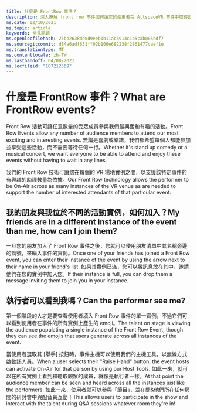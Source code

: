 ```yaml
---
title: 什麼是 FrontRow 事件？
description: 深入瞭解 front row 事件如何讓您的使用者在 AltspaceVR 事件中取得近和個人。
ms.date: 02/10/2021
ms.topic: article
keywords: 常見問題
ms.openlocfilehash: 25bb2638dd0d9eeb1b11ac3913c1b5cab005bdf7
ms.sourcegitcommit: d84a6adf631ff02b106e682238f2861477caef1e
ms.translationtype: MT
ms.contentlocale: zh-TW
ms.lasthandoff: 04/08/2021
ms.locfileid: "107212569"
---
```

# <a name="what-are-frontrow-events"></a><span data-ttu-id="40e02-104">什麼是 FrontRow 事件？</span><span class="sxs-lookup"><span data-stu-id="40e02-104">What are FrontRow events?</span></span> 

<span data-ttu-id="40e02-105">Front Row 活動可讓任意數量的受眾成員參與我們最興奮和有趣的活動。</span><span class="sxs-lookup"><span data-stu-id="40e02-105">Front Row Events allow any number of audience members to attend our most exciting and interesting events.</span></span> <span data-ttu-id="40e02-106">無論是喜劇或樂譜，我們都希望每個人都能參加並享受這些活動，而不需要等待任何一行。</span><span class="sxs-lookup"><span data-stu-id="40e02-106">Whether it's stand up comedy or a musical concert, we want everyone to be able to attend and enjoy these events without having to wait in any lines.</span></span> 

<span data-ttu-id="40e02-107">我們的 Front Row 技術可讓您在每個的 VR 場地實例之間，以支援該特定事件的有興趣的助理數量為依據。</span><span class="sxs-lookup"><span data-stu-id="40e02-107">Our Front Row technology allows the performer to be On-Air across as many instances of the VR venue as are needed to support the number of interested attendants of that particular event.</span></span> 

## <a name="my-friends-are-in-a-different-instance-of-the-event-than-me-how-can-i-join-them"></a><span data-ttu-id="40e02-108">我的朋友與我位於不同的活動實例，如何加入？</span><span class="sxs-lookup"><span data-stu-id="40e02-108">My friends are in a different instance of the event than me, how can I join them?</span></span>

<span data-ttu-id="40e02-109">一旦您的朋友加入了 Front Row 事件之後，您就可以使用朋友清單中其名稱旁邊的箭號，來輸入事件的實例。</span><span class="sxs-lookup"><span data-stu-id="40e02-109">Once one of your friends has joined a Front Row event, you can enter their instance of the event by using the arrow next to their name in your friend's list.</span></span> <span data-ttu-id="40e02-110">如果其實例已滿，您可以將訊息放在其中，邀請他們在您的實例中加入您。</span><span class="sxs-lookup"><span data-stu-id="40e02-110">If their instance is full, you can drop them a message inviting them to join you in your instance.</span></span> 

## <a name="can-the-performer-see-me"></a><span data-ttu-id="40e02-111">執行者可以看到我嗎？</span><span class="sxs-lookup"><span data-stu-id="40e02-111">Can the performer see me?</span></span>

<span data-ttu-id="40e02-112">第一個階段的人才是要查看使用者填入 Front Row 事件的單一實例，不過它們可以看到使用者在事件的所有實例上產生的 emoji。</span><span class="sxs-lookup"><span data-stu-id="40e02-112">The talent on stage is viewing the audience populating a single instance of the Front Row Event, though they can see the emojis that users generate across all instances of the event.</span></span>

<span data-ttu-id="40e02-113">當使用者選取其 [舉手] 按鈕時，事件主機可以使用我們的主機工具，以無線方式啟動該人員。</span><span class="sxs-lookup"><span data-stu-id="40e02-113">When a user selects their "Raise Hand" button, the event hosts can activate On-Air for that person by using our Host Tools.</span></span> <span data-ttu-id="40e02-114">如此一來，就可以在所有實例上看到和聽取觀眾的成員，就像是執行者一樣。</span><span class="sxs-lookup"><span data-stu-id="40e02-114">At that point the audience member can be seen and heard across all the instances just like the performers.</span></span> <span data-ttu-id="40e02-115">如此一來，使用者就可以參與「節目」，並在問&他們所在任何房間的研討會中與配音員互動！</span><span class="sxs-lookup"><span data-stu-id="40e02-115">This allows users to participate in the show and interact with the talent during Q&A sessions whatever room they're in!</span></span>